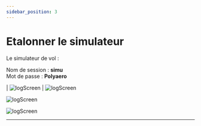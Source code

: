 ```yaml
---
sidebar_position: 3
---
```


# Etalonner le simulateur

Le simulateur de vol  :

Nom de session : **simu** <br/>
Mot de passe : **Polyaero**

| ![logScreen](/img/manuel-sim-user/Etalonner.png) | ![logScreen](/img/manuel-sim-user/Etalonner2.png)




![logScreen](/img/manuel-sim-user/Etalonner3.png)

![logScreen](/img/manuel-sim-user/Etalonner4.png)

---


